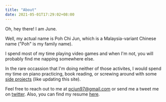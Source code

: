 ```yaml
---
title: "About"
date: 2021-05-01T17:29:02+08:00
---
```

Oh, hey there!
I am June.

Well, my actual name is Poh Chi Jun, which is a Malaysia-variant Chinese name
("Poh" is my family name).

I spend most of my time playing video games
and when I'm not, you will probably find me napping somewhere else.

In the rare occassion that I'm doing neither of those activites,
I would spend my time on piano practicing, book reading,
or screwing around with some [side projects](https://github.com/pcjun97)
(like updating this site).

Feel free to reach out to me at <pcjun97@gmail.com>
or send me a tweet me on [twitter](https://twitter.com/pcjun97).
Also, you can find my resume [here](/resume.pdf).

